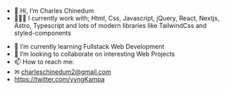 - 👋 Hi, I’m Charles Chinedum
- 👨🏽‍💻 I currently work with; Html, Css, Javascript, jQuery, React, Nextjs, Astro, Typescript and lots of modern libraries like TailwindCss and styled-components
<!-- - 👀 I’m interested in ... -->
- 🌱 I’m currently learning Fullstack Web Development
- 💞️ I’m looking to collaborate on interesting Web Projects
- 📫 How to reach me: 
- ✉ charleschinedum2@gmail.com
- https://twitter.com/yvngKampa

<!---
CharlesChinedum/CharlesChinedum is a ✨ special ✨ repository because its `README.md` (this file) appears on your GitHub profile.
You can click the Preview link to take a look at your changes.
--->
